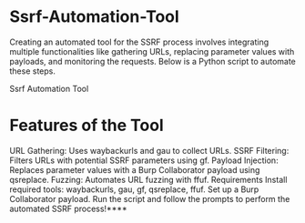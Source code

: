 # Ssrf-Automation-Tool
Creating an automated tool for the SSRF process involves integrating multiple functionalities like gathering URLs, replacing parameter values with payloads, and monitoring the requests. Below is a Python script to automate these steps.

Ssrf Automation Tool

# Features of the Tool
URL Gathering: Uses waybackurls and gau to collect URLs.
SSRF Filtering: Filters URLs with potential SSRF parameters using gf.
Payload Injection: Replaces parameter values with a Burp Collaborator payload using qsreplace.
Fuzzing: Automates URL fuzzing with ffuf.
Requirements
Install required tools: waybackurls, gau, gf, qsreplace, ffuf.
Set up a Burp Collaborator payload.
Run the script and follow the prompts to perform the automated SSRF process!****
